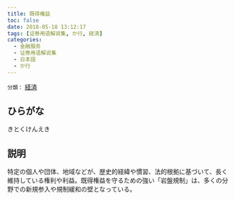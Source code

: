 ```yaml
---
title: 既得権益
toc: false
date: 2018-05-18 13:12:17
tags: [证券用语解说集, か行, 経済]
categories:
  - 金融服务
  - 证券用语解说集
  - 日本語
  - か行
---
```


`分類：` [経済](/tags/経済/)

## ひらがな

きとくけんえき

## 説明

特定の個人や団体、地域などが、歴史的経緯や慣習、法的根拠に基づいて、長く維持している権利や利益。既得権益を守るための強い「岩盤規制」は、多くの分野での新規参入や規制緩和の壁となっている。
